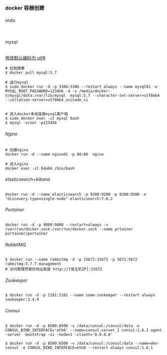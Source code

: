 ### docker 容器创建

###### redis

```

```

###### mysql

[修改默认编码为 utf8](https://blog.csdn.net/jiegemena/article/details/80062653)

```shell
# 拉取镜像
$ docker pull mysql:5.7

# 运行mysql
$ sudo docker run -d -p 3306:3306 --restart always --name mysql01 -e MYSQL_ROOT_PASSWORD=123456 -d -v /media/docker-V/mysql/data:/var/lib/mysql  mysql:5.7 --character-set-server=utf8mb4 --collation-server=utf8mb4_unicode_ci


# 进入docker本地连接mysql客户端
$ sudo docker exec -it mysql bash
$ mysql -uroot -p123456
```



###### Nginx

```shell
# 创建nginx
docker run -d --name nginx01 -p 80:80  nginx 

# 进入nginx
docker exec -it 64ab6 /bin/bash
```

###### elasticsearch+kibana

```shell
docker run -d --name elasticsearch -p 9200:9200 -p 9300:9300 -e "discovery.type=single-node" elasticsearch:7.6.2
```

###### Portainer

```shell
docker run -d -p 9000:9000 --restart=always -v /var/run/docker.sock:/var/run/docker.sock --name prtainer  portainer/portainer
```

###### RabbitMQ

```shell
$ docker run --name rabbitmq -d -p 15672:15672 -p 5672:5672 rabbitmq:3.7.7-management
# 访问管理界面的地址就是 http://[宿主机IP]:15672
```

###### Zookeeper

```shell
$ docker run -d -p 2181:2181 --name some-zookeeper --restart always zookeeper:3.4.9
```

###### Consul

```shell
$ docker run -d -p 8500:8500 -v /data/consul:/consul/data -e CONSUL_BIND_INTERFACE='eth0' --name=consul_server_1 consul:1.6.1 agent -server -bootstrap -ui -node=1 -client='0.0.0.0' 

$ docker run -d -p 8500:8500 -v /data/consul:/consul/data --name=dev-consul -e CONSUL_BIND_INTERFACE=eth0 --restart always consul:1.6.1
```

